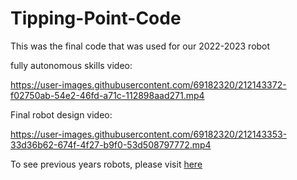 # Tipping-Point-Code
This was the final code that was used for our 2022-2023 robot

fully autonomous skills video: 


https://user-images.githubusercontent.com/69182320/212143372-f02750ab-54e2-46fd-a71c-112898aad271.mp4


Final robot design video: 


https://user-images.githubusercontent.com/69182320/212143353-33d36b62-674f-4f27-b9f0-53d508797772.mp4



To see previous years robots, please visit [here](https://www.westernmech.ca/210y)

